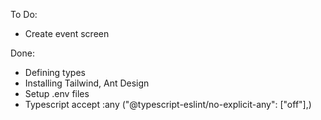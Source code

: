 To Do:

-   Create event screen

Done:

-   Defining types
-   Installing Tailwind, Ant Design
-   Setup .env files
-   Typescript accept :any ("@typescript-eslint/no-explicit-any": ["off"],)
